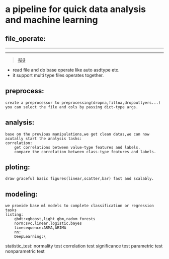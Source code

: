 # a pipeline for quick data analysis and machine learning

## file_operate:

***
--------
> <u>__*~~123~~*__</u>

* read file and do base operate like auto asdtype etc.
* it support multi type files operates together.

## preprocess:

    create a preprocessor to preprocessing(dropna,fillna,dropoutlyers...)
    you can select the file and cols by passing dict-type args.
## analysis:
    base on the previous manipulations,we get clean datas,we can now acutally start the analysis tasks:
    correlation:
        get correlations between value-type features and labels. 
        compare the correlation between class-type features and labels.
## ploting:    
    draw graceful basic figures(linear,scatter,bar) fast and scalably.

## modeling:
    we provide base ml models to complete classification or regression tasks
    listing:
        gbdt:xgboost,light gbm,radom forests
        norm:svc,linear,logistic,bayes
        timesequence:ARMA,ARIMA
        nn:
        DeepLearning:\

statistic_test:
    <!--[test func](https://blog.csdn.net/weixin_46271668/article/details/123981051) -->
    normality test
    correlation test
    significance test
    parametric test
    nonparametric test
